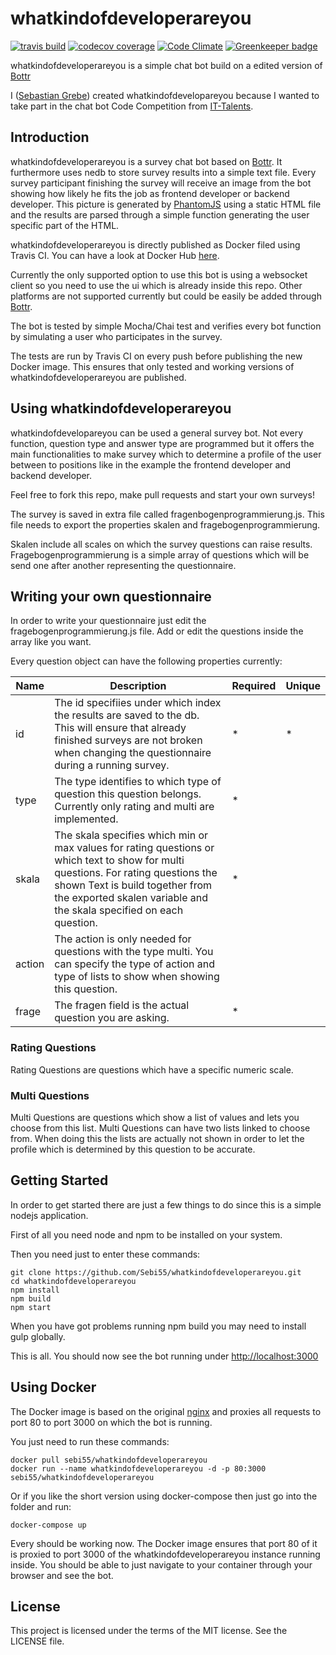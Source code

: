 # whatkindofdeveloperareyou

[![travis build](https://img.shields.io/travis/Sebi55/chartit.svg)](https://travis-ci.org/Sebi55/whatkindofdeveloperareyou)
[![codecov coverage](https://img.shields.io/codecov/c/github/Sebi55/whatkindofdeveloperareyou.svg)](https://codecov.io/gh/Sebi55/whatkindofdeveloperareyou)
[![Code Climate](https://codeclimate.com/github/Sebi55/whatkindofdeveloperareyou/badges/gpa.svg)](https://codeclimate.com/github/Sebi55/whatkindofdeveloperareyou)
[![Greenkeeper badge](https://badges.greenkeeper.io/Sebi55/whatkindofdeveloperareyou.svg)](https://greenkeeper.io/)

whatkindofdeveloperareyou is a simple chat bot build on a edited version of [Bottr](https://github.com/Bottr-js/Bottr)

I ([Sebastian Grebe](https://github.com/Sebi55)) created whatkindofdevelopareyou because I wanted to take part in the chat bot Code Competition from [IT-Talents](https://www.it-talents.de/foerderung/code-competition/code-competition-06-2017).

## Introduction

whatkindofdeveloperareyou is a survey chat bot based on [Bottr](https://github.com/Bottr-js/Bottr). It furthermore uses nedb to store survey results into a simple text file. Every survey participant finishing the survey will receive an image from the bot showing how likely he fits the job as frontend developer or backend developer. This picture is generated by [PhantomJS](https://github.com/ariya/phantomjs) using a static HTML file
and the results are parsed through a simple function generating the user specific part of the HTML.

whatkindofdeveloperareyou is directly published as Docker filed using Travis CI. You can have a look at Docker Hub [here](https://hub.docker.com/r/sebi55/whatkindofdeveloperareyou/).

Currently the only supported option to use this bot is using a websocket client so you need to use the ui which is already inside this repo.
Other platforms are not supported currently but could be easily be added through [Bottr](https://github.com/Bottr-js/Bottr).

The bot is tested by simple Mocha/Chai test and verifies every bot function by simulating a user who participates in the survey.

The tests are run by Travis CI on every push before publishing the new Docker image. This ensures that only tested and working versions of whatkindofdeveloperareyou are published.

## Using whatkindofdeveloperareyou

whatkindofdevelopareyou can be used a general survey bot. Not every function, question type and answer type are programmed but it offers the main functionalities to make survey which to determine a profile of the user between to positions like in the example the frontend developer and backend developer.

Feel free to fork this repo, make pull requests and start your own surveys!

The survey is saved in extra file called fragenbogenprogrammierung.js. This file needs to export the properties skalen and fragebogenprogrammierung.

Skalen include all scales on which the survey questions can raise results.
Fragebogenprogrammierung is a simple array of questions which will be send one after another representing the questionnaire.

## Writing your own questionnaire

In order to write your questionnaire just edit the fragebogenprogrammierung.js file.
Add or edit the questions inside the array like you want.

Every question object can have the following properties currently:

| Name | Description | Required | Unique |
|--------|-----------------------------------------------------------------------------------------------------------------------------------------------------------------------------------------------------------------------------------------------|----------|--------|
| id | The id specifiies under which index the results are saved to the db. This will ensure that already finished surveys are not broken when changing the questionnaire during a running survey. | * | * |
| type | The type identifies to which type of question this question belongs. Currently only rating and multi are implemented. | * |  |
| skala | The skala specifies which min or max values for rating questions or which text to show for multi questions. For rating questions the shown Text is build together from the exported skalen variable and the skala specified on each question. | * |  |
| action | The action is only needed for questions with the type multi. You can specify the type of action and type of lists to show when showing this question. |  |  |
| frage | The fragen field is the actual question you are asking. | * |  |

### Rating Questions 

Rating Questions are questions which have a specific numeric scale.

### Multi Questions

Multi Questions are questions which show a list of values and lets you choose from this list.
Multi Questions can have two lists linked to choose from. When doing this the lists are actually not shown
in order to let the profile which is determined by this question to be accurate.

## Getting Started

In order to get started there are just a few things to do since this is a simple nodejs application.

First of all you need node and npm to be installed on your system.

Then you need just to enter these commands:

    git clone https://github.com/Sebi55/whatkindofdeveloperareyou.git
    cd whatkindofdeveloperareyou
    npm install
    npm build
    npm start

When you have got problems running npm build you may need to install gulp globally.

This is all. You should now see the bot running under [http://localhost:3000](http://localhost:3000)

## Using Docker

The Docker image is based on the original [nginx](https://hub.docker.com/_/nginx/) and proxies all requests to port 80 to port 3000 on which the bot is running.

You just need to run these commands:

    docker pull sebi55/whatkindofdeveloperareyou
    docker run --name whatkindofdeveloperareyou -d -p 80:3000 sebi55/whatkindofdeveloperareyou

Or if you like the short version using docker-compose then just go into the folder and run:

    docker-compose up

Every should be working now.
The Docker image ensures that port 80 of it is proxied to port 3000
of the whatkindofdeveloperareyou instance running inside.
You should be able to just navigate to your container through your browser and see the bot.

## License

This project is licensed under the terms of the MIT license. See the LICENSE file.


